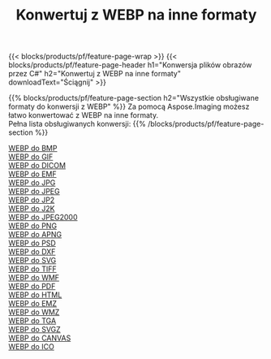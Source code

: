 ﻿---
title: Konwertuj z WEBP na inne formaty 
weight: 3920
url: /pl/java/conversion/from/webp 
lang: pl
langdirlevel: 2
locales: zh-hans,ja,it,ru,de,es,fr,nl,id,lt,pl,pt,vi,tr,ko,zh-hant,ar,hi,th,sv,cs,uk,he
description: Za pomocą Aspose.Imaging możesz łatwo konwertować z WEBP na inne formaty
---

{{< blocks/products/pf/feature-page-wrap >}}
{{< blocks/products/pf/feature-page-header h1="Konwersja plików obrazów przez C#" h2="Konwertuj z WEBP na inne formaty" downloadText="Ściągnij" >}}


{{% blocks/products/pf/feature-page-section  h2="Wszystkie obsługiwane formaty do konwersji z WEBP" %}}
Za pomocą Aspose.Imaging możesz łatwo konwertować z WEBP na inne formaty.
<br/>
Pełna lista obsługiwanych konwersji:
{{% /blocks/products/pf/feature-page-section %}}
<div class="container-fluid productfamilypage bg-gray">
    <div class="convertypes bg-gray agp-content section">
        <div class="container">
		<div class="row other-converters">
		    <div class='col-md-2 other-converter remove-lp remove-rp'><a href="/imaging/pl/java/conversion/webp-to-bmp" >WEBP do BMP</a></div><div class='col-md-2 other-converter remove-lp remove-rp'><a href="/imaging/pl/java/conversion/webp-to-gif" >WEBP do GIF</a></div><div class='col-md-2 other-converter remove-lp remove-rp'><a href="/imaging/pl/java/conversion/webp-to-dicom" >WEBP do DICOM</a></div><div class='col-md-2 other-converter remove-lp remove-rp'><a href="/imaging/pl/java/conversion/webp-to-emf" >WEBP do EMF</a></div><div class='col-md-2 other-converter remove-lp remove-rp'><a href="/imaging/pl/java/conversion/webp-to-jpg" >WEBP do JPG</a></div><div class='col-md-2 other-converter remove-lp remove-rp'><a href="/imaging/pl/java/conversion/webp-to-jpeg" >WEBP do JPEG</a></div><div class='col-md-2 other-converter remove-lp remove-rp'><a href="/imaging/pl/java/conversion/webp-to-jp2" >WEBP do JP2</a></div><div class='col-md-2 other-converter remove-lp remove-rp'><a href="/imaging/pl/java/conversion/webp-to-j2k" >WEBP do J2K</a></div><div class='col-md-2 other-converter remove-lp remove-rp'><a href="/imaging/pl/java/conversion/webp-to-jpeg2000" >WEBP do JPEG2000</a></div><div class='col-md-2 other-converter remove-lp remove-rp'><a href="/imaging/pl/java/conversion/webp-to-png" >WEBP do PNG</a></div><div class='col-md-2 other-converter remove-lp remove-rp'><a href="/imaging/pl/java/conversion/webp-to-apng" >WEBP do APNG</a></div><div class='col-md-2 other-converter remove-lp remove-rp'><a href="/imaging/pl/java/conversion/webp-to-psd" >WEBP do PSD</a></div><div class='col-md-2 other-converter remove-lp remove-rp'><a href="/imaging/pl/java/conversion/webp-to-dxf" >WEBP do DXF</a></div><div class='col-md-2 other-converter remove-lp remove-rp'><a href="/imaging/pl/java/conversion/webp-to-svg" >WEBP do SVG</a></div><div class='col-md-2 other-converter remove-lp remove-rp'><a href="/imaging/pl/java/conversion/webp-to-tiff" >WEBP do TIFF</a></div><div class='col-md-2 other-converter remove-lp remove-rp'><a href="/imaging/pl/java/conversion/webp-to-wmf" >WEBP do WMF</a></div><div class='col-md-2 other-converter remove-lp remove-rp'><a href="/imaging/pl/java/conversion/webp-to-pdf" >WEBP do PDF</a></div><div class='col-md-2 other-converter remove-lp remove-rp'><a href="/imaging/pl/java/conversion/webp-to-html" >WEBP do HTML</a></div><div class='col-md-2 other-converter remove-lp remove-rp'><a href="/imaging/pl/java/conversion/webp-to-emz" >WEBP do EMZ</a></div><div class='col-md-2 other-converter remove-lp remove-rp'><a href="/imaging/pl/java/conversion/webp-to-wmz" >WEBP do WMZ</a></div><div class='col-md-2 other-converter remove-lp remove-rp'><a href="/imaging/pl/java/conversion/webp-to-tga" >WEBP do TGA</a></div><div class='col-md-2 other-converter remove-lp remove-rp'><a href="/imaging/pl/java/conversion/webp-to-svgz" >WEBP do SVGZ</a></div><div class='col-md-2 other-converter remove-lp remove-rp'><a href="/imaging/pl/java/conversion/webp-to-canvas" >WEBP do CANVAS</a></div><div class='col-md-2 other-converter remove-lp remove-rp'><a href="/imaging/pl/java/conversion/webp-to-ico" >WEBP do ICO</a></div>
                </div>
        </div>
    </div>
</div>
<br/>

